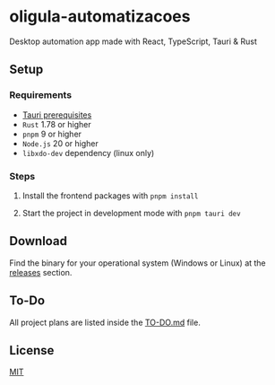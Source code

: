 # oligula-automatizacoes

Desktop automation app made with React, TypeScript, Tauri & Rust

## Setup

### Requirements

- [Tauri prerequisites](https://tauri.app/v1/guides/getting-started/prerequisites)
- `Rust` 1.78 or higher
- `pnpm` 9 or higher
- `Node.js` 20 or higher
- `libxdo-dev` dependency (linux only)

### Steps

1. Install the frontend packages with `pnpm install`

2. Start the project in development mode with `pnpm tauri dev`

## Download

Find the binary for your operational system (Windows or Linux) at the [releases](https://github.com/NathanMBR/oligula-automatizacoes/releases/latest) section.

## To-Do

All project plans are listed inside the [TO-DO.md](./TO-DO.md) file.

## License

[MIT](./LICENSE)
